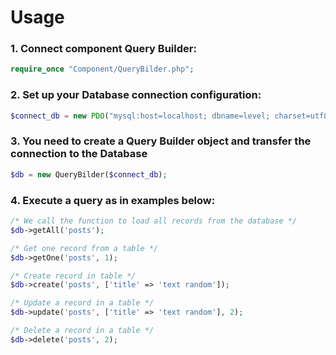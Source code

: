 # Usage
### 1. Connect component Query Builder:
```php
require_once "Component/QueryBilder.php";
```
### 2. Set up your Database connection configuration:
```php
$connect_db = new PDO("mysql:host=localhost; dbname=level; charset=utf8;" , "root", "");
```
### 3. You need to create a Query Builder object and transfer the connection to the Database
```php
$db = new QueryBilder($connect_db);
```
### 4. Execute a query as in examples below:
```php
/* We call the function to load all records from the database */
$db->getAll('posts');

/* Get one record from a table */
$db->getOne('posts', 1);

/* Create record in table */
$db->create('posts', ['title' => 'text random']);

/* Update a record in a table */
$db->update('posts', ['title' => 'text random'], 2);

/* Delete a record in a table */
$db->delete('posts', 2);
```

